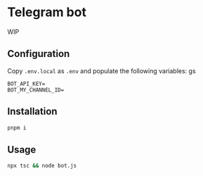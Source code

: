 # Telegram bot

WIP

## Configuration

Copy `.env.local` as `.env` and populate the following variables:
gs

```env
BOT_API_KEY=
BOT_MY_CHANNEL_ID=
```

## Installation

```bash
pnpm i
```

## Usage

```bash
npx tsc && node bot.js
```
